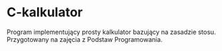 # C-kalkulator
Program implementujący prosty kalkulator bazujący na zasadzie stosu. Przygotowany na zajęcia z Podstaw Programowania.
